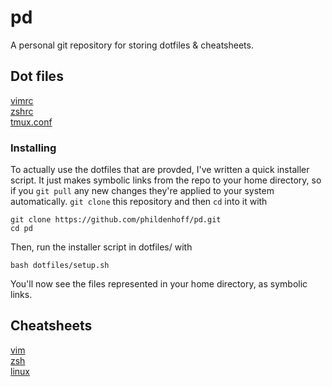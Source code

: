 # pd
A personal git repository for storing dotfiles & cheatsheets.

## Dot files
[vimrc](dotfiles/.vimrc)  
[zshrc](dotfiles/.zshrc)  
[tmux.conf](dotfiles/.tmux.conf)  

### Installing
To actually use the dotfiles that are provded, I've written a quick installer script. It just makes symbolic links from the repo to your home directory, so if you `git pull` any new changes they're applied to your system automatically.
`git clone` this repository and then `cd` into it with

```
git clone https://github.com/phildenhoff/pd.git
cd pd
```

Then, run the installer script in dotfiles/ with

```
bash dotfiles/setup.sh
```

You'll now see the files represented in your home directory, as symbolic links.

## Cheatsheets
[vim](cheatsheets/vim.md)  
[zsh](cheatsheets/zsh.md)  
[linux](cheatsheets/linux.md)  